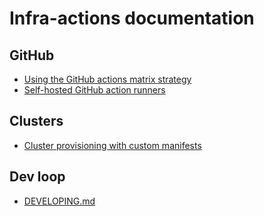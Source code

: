 # Infra-actions documentation

## GitHub
  - [Using the GitHub actions matrix strategy](./docs/GITHUB_ACTIONS.md)
  - [Self-hosted GitHub action runners](./docs/ACTION_RUNNERS.md)
## Clusters
  - [Cluster provisioning with custom manifests](./docs/CLUSTERS.md)
## Dev loop
  - [DEVELOPING.md](docs/DEVELOPING.md)
